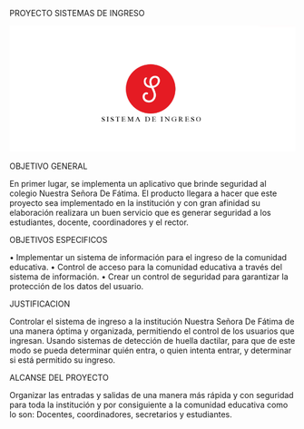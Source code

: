 
PROYECTO SISTEMAS DE INGRESO
 
![Screenshot](logo.png)

OBJETIVO GENERAL

En primer lugar, se implementa un aplicativo que brinde seguridad al colegio Nuestra Señora De Fátima. El producto llegara a hacer que este proyecto sea implementado en la institución y con gran afinidad su elaboración realizara un buen servicio que es generar seguridad a los estudiantes, docente, coordinadores y el rector. 

OBJETIVOS ESPECIFICOS

•	Implementar un sistema de información para el ingreso de la comunidad educativa.
•	Control de acceso para la comunidad educativa a través del sistema de información.
•	Crear un control de seguridad para garantizar la protección de los datos del usuario.


JUSTIFICACION

Controlar el sistema de ingreso a la institución Nuestra Señora De Fátima de una manera óptima y organizada, permitiendo el control de los usuarios que ingresan. Usando sistemas de detección de huella dactilar, para que de este modo se pueda determinar quién entra, o quien intenta entrar, y determinar si está permitido su ingreso.


ALCANSE DEL PROYECTO


Organizar las entradas y salidas de una manera más rápida y con seguridad para toda la institución y por consiguiente a la comunidad educativa como lo son: Docentes, coordinadores, secretarios y estudiantes.
